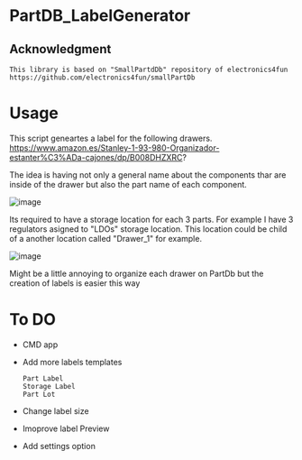 # PartDB_LabelGenerator
 
## Acknowledgment
    
    This library is based on "SmallPartdDb" repository of electronics4fun 
    https://github.com/electronics4fun/smallPartDb
    
# Usage

This script geneartes a label for the following drawers. 
https://www.amazon.es/Stanley-1-93-980-Organizador-estanter%C3%ADa-cajones/dp/B008DHZXRC?

The idea is having not only a general name about the components thar are inside of the drawer but also the part name of each component.

   ![image](https://github.com/user-attachments/assets/ae0be6b7-3961-4391-98ee-4140bb0079b5)

Its required to have a storage location for each 3 parts. For example  I have 3 regulators asigned to  "LDOs" storage location.
This location could be child of a another location called "Drawer_1" for example. 


![image](https://github.com/user-attachments/assets/502648b0-5457-4c29-a34e-b4ffaa54dc85)


Might be a little annoying to organize  each drawer on PartDb but the creation of labels is easier this way

    
# To DO
 - CMD app
 - Add more labels templates
   
       Part Label
       Storage Label
       Part Lot
  
 - Change label size
 - Imoprove label Preview
 - Add settings option
   
